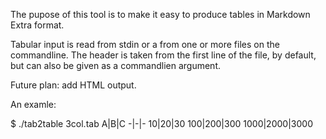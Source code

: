The pupose of this tool is to make it easy to produce tables in Markdown Extra format.

Tabular input is read from stdin or a from one or more files on the
commandline. The header is taken from the first line of the file, by default, but can also be given as a commandlien argument.

Future plan: add HTML output.

An examle:

$ ./tab2table 3col.tab
A|B|C
-|-|-
10|20|30
100|200|300
1000|2000|3000
